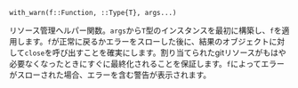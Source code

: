 ```
with_warn(f::Function, ::Type{T}, args...)
```

リソース管理ヘルパー関数。`args`から`T`型のインスタンスを最初に構築し、`f`を適用します。`f`が正常に戻るかエラーをスローした後に、結果のオブジェクトに対して`close`を呼び出すことを確実にします。割り当てられたgitリソースがもはや必要なくなったときにすぐに最終化されることを保証します。`f`によってエラーがスローされた場合、エラーを含む警告が表示されます。
